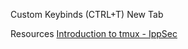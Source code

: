 Custom Keybinds
(CTRL+T) New Tab

Resources
[Introduction to tmux - IppSec](https://www.youtube.com/watch?v=Lqehvpe_djs)
